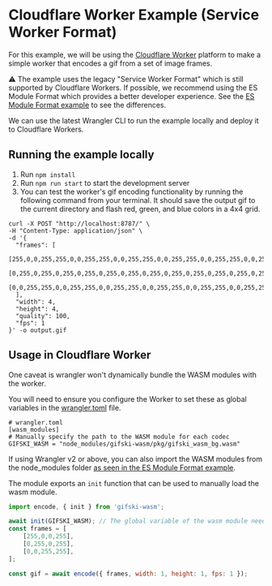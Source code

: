# Cloudflare Worker Example (Service Worker Format)

For this example, we will be using the [Cloudflare Worker](https://workers.cloudflare.com/) platform to make a simple worker that encodes a gif from a set of image frames.

⚠️ The example uses the legacy "Service Worker Format" which is still supported by Cloudflare Workers. If possible, we recommend using the ES Module Format which provides a better developer experience. See the [ES Module Format example](/examples/cloudflare-worker-esm-format/README.md) to see the differences.

We can use the latest Wrangler CLI to run the example locally and deploy it to Cloudflare Workers.

## Running the example locally

1. Run `npm install`
2. Run `npm run start` to start the development server
3. You can test the worker's gif encoding functionality by running the following command from your terminal. It should save the output gif to the current directory and flash red, green, and blue colors in a 4x4 grid.
```shell
curl -X POST "http://localhost:8787/" \
-H "Content-Type: application/json" \
-d '{
  "frames": [
    [255,0,0,255,255,0,0,255,255,0,0,255,255,0,0,255,255,0,0,255,255,0,0,255,255,0,0,255,255,0,0,255,255,0,0,255,255,0,0,255,255,0,0,255,255,0,0,255,255,0,0,255,255,0,0,255,255,0,0,255,255,0,0,255],
    [0,255,0,255,0,255,0,255,0,255,0,255,0,255,0,255,0,255,0,255,0,255,0,255,0,255,0,255,0,255,0,255,0,255,0,255,0,255,0,255,0,255,0,255,0,255,0,255,0,255,0,255,0,255,0,255,0,255,0,255,0,255,0,255],
    [0,0,255,255,0,0,255,255,0,0,255,255,0,0,255,255,0,0,255,255,0,0,255,255,0,0,255,255,0,0,255,255,0,0,255,255,0,0,255,255,0,0,255,255,0,0,255,255,0,0,255,255,0,0,255,255,0,0,255,255,0,0,255,255]
  ],
  "width": 4,
  "height": 4,
  "quality": 100,
  "fps": 1
}' -o output.gif
```


## Usage in Cloudflare Worker

One caveat is wrangler won't dynamically bundle the WASM modules with the worker.

You will need to ensure you configure the Worker to set these as global variables in the [wrangler.toml](wrangler.toml) file.
```
# wrangler.toml
[wasm_modules]
# Manually specify the path to the WASM module for each codec
GIFSKI_WASM = "node_modules/gifski-wasm/pkg/gifski_wasm_bg.wasm"
```

If using Wrangler v2 or above, you can also import the WASM modules from the node_modules folder [as seen in the ES Module Format example](/examples/cloudflare-worker-esm-format/README.md).

The module exports an `init` function that can be used to manually load the wasm module.

```js
import encode, { init } from 'gifski-wasm';

await init(GIFSKI_WASM); // The global variable of the wasm module needs to be defined in the wrangler.toml file
const frames = [
    [255,0,0,255],
    [0,255,0,255],
    [0,0,255,255],
];

const gif = await encode({ frames, width: 1, height: 1, fps: 1 });
```
